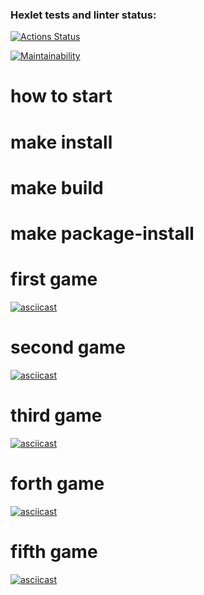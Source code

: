 ### Hexlet tests and linter status:
[![Actions Status](https://github.com/Morzisorc/python-project-lvl1/workflows/hexlet-check/badge.svg)](https://github.com/Morzisorc/python-project-lvl1/actions)

[![Maintainability](https://api.codeclimate.com/v1/badges/63789bb07adec5f603c8/maintainability)](https://codeclimate.com/github/Morzisorc/python-project-lvl1/maintainability)

# how to start
# make install
# make build
# make package-install


# first game 
[![asciicast](https://asciinema.org/a/Wa9GGVmRNAyELyijHU88sZP0E.svg)](https://asciinema.org/a/Wa9GGVmRNAyELyijHU88sZP0E)

# second game
[![asciicast](https://asciinema.org/a/hGwVh8MDYlh4MbEKWjqT6iGRu.svg)](https://asciinema.org/a/hGwVh8MDYlh4MbEKWjqT6iGRu)

# third game
[![asciicast](https://asciinema.org/a/KP11u3NBs3X215gRTb6SNHjfy.svg)](https://asciinema.org/a/KP11u3NBs3X215gRTb6SNHjfy) 

# forth game
[![asciicast](https://asciinema.org/a/OM5zc53H2WTDF1LhROUIi0BZF.svg)](https://asciinema.org/a/OM5zc53H2WTDF1LhROUIi0BZF)

# fifth game
[![asciicast](https://asciinema.org/a/nK2sI9sA8T9GRM5wIWFI29xOC.svg)](https://asciinema.org/a/nK2sI9sA8T9GRM5wIWFI29xOC)